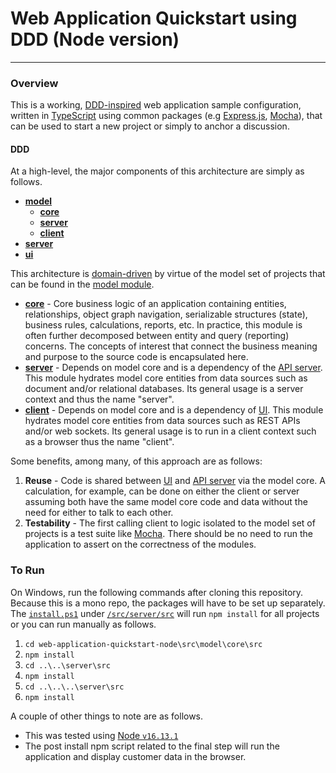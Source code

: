 # Web Application Quickstart using DDD (Node version)

---

### Overview

This is a working, [DDD-inspired](https://en.wikipedia.org/wiki/Domain-driven_design) web application sample configuration, written in [TypeScript](https://www.typescriptlang.org/) using common packages (e.g [Express.js](http://expressjs.com/), [Mocha](https://mochajs.org/)), that can be used to start a new project or simply to anchor a discussion.  

#### DDD

At a high-level, the major components of this architecture are simply as follows.

- [**model**](./src/model)
	- [**core**](./src/model/core/src)
	- [**server**](./src/model/server/src)
	- [**client**](./src/model/client/src)
- [**server**](./src/server/src)
- [**ui**](./src/ui/src)

This architecture is [domain-driven](https://en.wikipedia.org/wiki/Domain-driven_design) by virtue of the model set of projects that can be found in the [model module](./src/model).  

- [**core**](./src/model/core/src) - Core business logic of an application containing entities, relationships, object graph navigation, serializable structures (state), business rules, calculations, reports, etc. In practice, this module is often further decomposed between entity and query (reporting) concerns.  The concepts of interest that connect the business meaning and purpose to the source code is encapsulated here.
- [**server**](./src/model/server/src) - Depends on model core and is a dependency of the [API server](./src/server).  This module hydrates model core entities from data sources such as document and/or relational databases.  Its general usage is a server context and thus the name "server".
- [**client**](./src/model/client/src) - Depends on model core and is a dependency of [UI](./src/ui). This module hydrates model core entities from data sources such as REST APIs and/or web sockets.  Its general usage is to run in a client context such as a browser thus the name "client".

Some benefits, among many, of this approach are as follows:

1. **Reuse** - Code is shared between [UI](./src/ui) and [API server](./src/server) via the model core.  A calculation, for example, can be done on either the client or server assuming both have the same model core code and data without the need for either to talk to each other.
2. **Testability** - The first calling client to logic isolated to the model set of projects is a test suite like [Mocha](https://mochajs.org/).  There should be no need to run the application to assert on the correctness of the modules.  

### To Run

On Windows, run the following commands after cloning this repository.  Because this is a mono repo, the packages will have to be set up separately.  The [`install.ps1`](./src/server/src/install.ps1) under [`/src/server/src`](./src/server/src) will run `npm install` for all projects or you can run manually as follows.

1. `cd web-application-quickstart-node\src\model\core\src`
2. `npm install`
3. `cd ..\..\server\src`
4. `npm install`
5. `cd ..\..\..\server\src`
6. `npm install`

A couple of other things to note are as follows.

- This was tested using [Node `v16.13.1`](https://nodejs.org/download/release/v16.13.2/) 
- The post install npm script related to the final step will run the application and display customer data in the browser.
